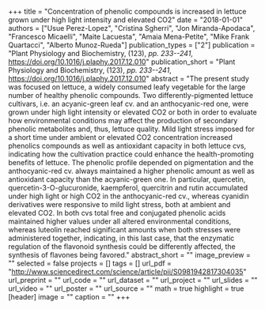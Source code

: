 +++
title = "Concentration of phenolic compounds is increased in lettuce grown under high light intensity and elevated CO2"
date = "2018-01-01"
authors = ["Usue Perez-Lopez", "Cristina Sgherri", "Jon Miranda-Apodaca", "Francesco Micaelli", "Maite Lacuesta", "Amaia Mena-Petite", "Mike Frank Quartacci", "Alberto Munoz-Rueda"]
publication_types = ["2"]
publication = "Plant Physiology and Biochemistry, (123), _pp. 233--241_, https://doi.org/10.1016/j.plaphy.2017.12.010"
publication_short = "Plant Physiology and Biochemistry, (123), _pp. 233--241_, https://doi.org/10.1016/j.plaphy.2017.12.010"
abstract = "The present study was focused on lettuce, a widely consumed leafy vegetable for the large number of healthy phenolic compounds. Two differently-pigmented lettuce cultivars, i.e. an acyanic-green leaf cv. and an anthocyanic-red one, were grown under high light intensity or elevated CO2 or both in order to evaluate how environmental conditions may affect the production of secondary phenolic metabolites and, thus, lettuce quality. Mild light stress imposed for a short time under ambient or elevated CO2 concentration increased phenolics compounds as well as antioxidant capacity in both lettuce cvs, indicating how the cultivation practice could enhance the health-promoting benefits of lettuce. The phenolic profile depended on pigmentation and the anthocyanic-red cv. always maintained a higher phenolic amount as well as antioxidant capacity than the acyanic-green one. In particular, quercetin, quercetin-3-O-glucuronide, kaempferol, quercitrin and rutin accumulated under high light or high CO2 in the anthocyanic-red cv., whereas cyanidin derivatives were responsive to mild light stress, both at ambient and elevated CO2. In both cvs total free and conjugated phenolic acids maintained higher values under all altered environmental conditions, whereas luteolin reached significant amounts when both stresses were administered together, indicating, in this last case, that the enzymatic regulation of the flavonoid synthesis could be differently affected, the synthesis of flavones being favored."
abstract_short = ""
image_preview = ""
selected = false
projects = []
tags = []
url_pdf = "http://www.sciencedirect.com/science/article/pii/S0981942817304035"
url_preprint = ""
url_code = ""
url_dataset = ""
url_project = ""
url_slides = ""
url_video = ""
url_poster = ""
url_source = ""
math = true
highlight = true
[header]
image = ""
caption = ""
+++
